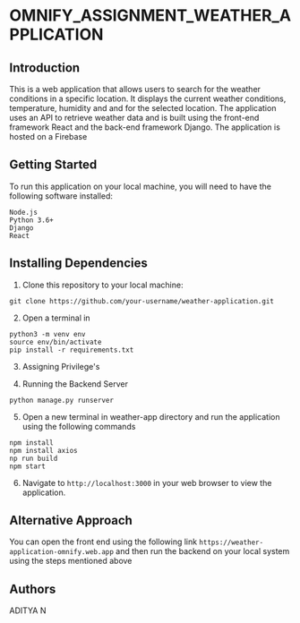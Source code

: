 # OMNIFY_ASSIGNMENT_WEATHER_APPLICATION

## Introduction
This is a web application that allows users to search for the weather conditions in a specific location. It displays the current weather conditions, temperature, humidity and and for the selected location. The application uses an API to retrieve weather data and is built using the front-end framework React and the back-end framework Django. The application is hosted on a Firebase

## Getting Started
To run this application on your local machine, you will need to have the following software installed:
```
Node.js
Python 3.6+
Django
React
```

## Installing Dependencies
1. Clone this repository to your local machine:
```
git clone https://github.com/your-username/weather-application.git
```
2. Open a terminal in
```
python3 -m venv env
source env/bin/activate
pip install -r requirements.txt
```
3. Assigning Privilege's

4. Running the Backend Server
```
python manage.py runserver
```

5. Open a new terminal in weather-app directory and run the application using the following commands
```
npm install
npm install axios
np run build
npm start
```

6. Navigate to ```http://localhost:3000``` in your web browser to view the application.

## Alternative Approach
You can open the front end using the following link ``` https://weather-application-omnify.web.app ``` and then run the backend on your local system using the steps mentioned above 

## Authors
ADITYA N
